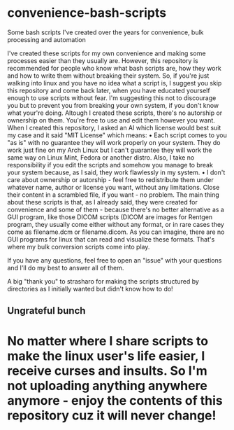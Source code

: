 # convenience-bash-scripts
Some bash scripts I've created over the years for convenience, bulk processing and automation

I've created these scripts for my own convenience and making some processes easier than they usually are. However, this repository is recommended for people who know what bash scripts are, how they work and how to write them without breaking their system. So, if you're just walking into linux and you have no idea what a script is, I suggest you skip this repository and come back later, when you have educated yourself enough to use scripts without fear. I'm suggesting this not to discourage you but to prevent you from breaking your own system, if you don't know what your're doing.
Altough I created these scripts, there's no autorship or ownership on them. You're free to use and edit them however you want. When I created this repository, I asked an AI which license would best suit my case and it said "MIT License" which means:
• Each script comes to you "as is" with no guarantee they will work properly on your system. They do work just fine on my Arch Linux but I can't guarantee they will work the same way on Linux Mint, Fedora or another distro. Also, I take no responsibility if you edit the scripts and somehow you manage to break your system because, as I said, they work flawlessly in my system.
• I don't care about ownership or autorship - feel free to redistribute them under whatever name, author or license you want, without any limitations. Close their content in a scrambled file, if you want - no problem.
The main thing about these scripts is that, as I already said, they were created for convenience and some of them - because there's no better alternative as a GUI program, like those DICOM scripts (DICOM are images for Rentgen program, they usually come either without any format, or in rare cases they come as filename.dcm or filename.dicom. As you can imagine, there are no GUI programs for linux that can read and visualize these formats. That's where my bulk conversion scripts come into play.

If you have any questions, feel free to open an "issue" with your questions and I'll do my best to answer all of them.

A big "thank you" to strasharo for making the scripts structured by directories as I initially wanted but didn't know how to do!

## Ungrateful bunch

# No matter where I share scripts to make the linux user's life easier, I receive curses and insults. So I'm not uploading anything anywhere anymore - enjoy the contents of this repository cuz it will never change!
